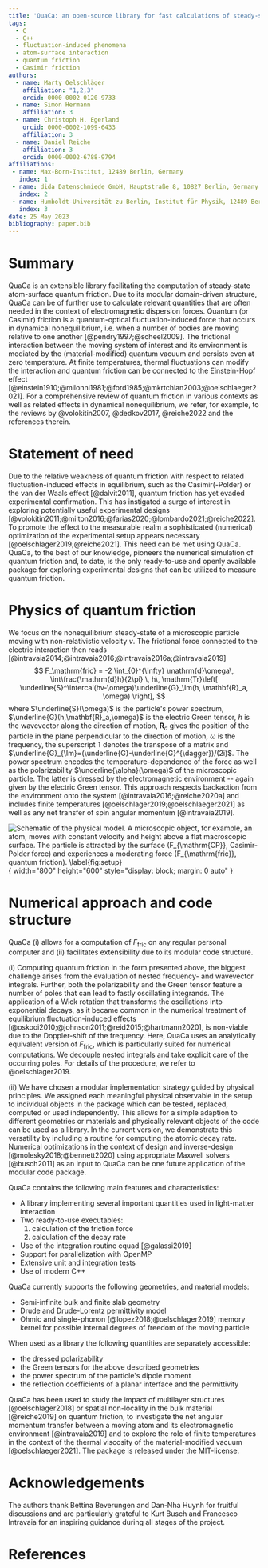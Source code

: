 ```yaml
---
title: 'QuaCa: an open-source library for fast calculations of steady-state quantum friction'
tags:
  - C
  - C++
  - fluctuation-induced phenomena
  - atom-surface interaction
  - quantum friction
  - Casimir friction
authors:
  - name: Marty Oelschläger
    affiliation: "1,2,3"
    orcid: 0000-0002-0120-9733
  - name: Simon Hermann
    affiliation: 3
  - name: Christoph H. Egerland
    orcid: 0000-0002-1099-6433
    affiliation: 3
  - name: Daniel Reiche
    affiliation: 3
    orcid: 0000-0002-6788-9794
affiliations:
 - name: Max-Born-Institut, 12489 Berlin, Germany
   index: 1
 - name: dida Datenschmiede GmbH, Hauptstraße 8, 10827 Berlin, Germany
   index: 2
 - name: Humboldt-Universität zu Berlin, Institut für Physik, 12489 Berlin, Germany
   index: 3
date: 25 May 2023
bibliography: paper.bib
---
```


# Summary

QuaCa is an extensible library facilitating the computation of steady-state atom-surface quantum friction.
Due to its modular domain-driven structure, QuaCa can be of further use to calculate relevant quantities that are often needed in the context of electromagnetic dispersion forces.
Quantum (or Casimir) friction is a quantum-optical fluctuation-induced force that occurs in dynamical nonequilibrium, i.e. when a number of bodies are moving relative to one another [@pendry1997;@scheel2009].
The frictional interaction between the moving system of interest and its environment is mediated by the (material-modified) quantum vacuum and persists even at zero temperature.
At finite temperatures, thermal fluctuations can modify the interaction and quantum friction can be connected to the Einstein-Hopf effect [@einstein1910;@milonni1981;@ford1985;@mkrtchian2003;@oelschlaeger2021].
For a comprehensive review of quantum friction in various contexts as well as related effects in dynamical nonequilibrium, we refer, for example, to the reviews by @volokitin2007, @dedkov2017, @reiche2022 and the references therein.

# Statement of need

Due to the relative weakness of quantum friction with respect to related fluctuation-induced effects in equilibrium, such as the Casimir(-Polder) or the van der Waals effect [@dalvit2011], quantum friction has yet evaded experimental confirmation.
This has instigated a surge of interest in exploring potentially useful experimental designs [@volokitin2011;@milton2016;@farias2020;@lombardo2021;@reiche2022]. To promote the effect to the measurable realm a sophisticated (numerical) optimization of the experimental setup appears necessary [@oelschlager2019;@reiche2021]. 
This need can be met using QuaCa. 
QuaCa, to the best of our knowledge, pioneers the numerical simulation of quantum friction and, to date, is the only ready-to-use and openly available package for exploring experimental designs that can be utilized to measure quantum friction.


# Physics of quantum friction

We focus on the nonequilibrium steady-state of a microscopic particle moving with non-relativistic velocity $v$.
The frictional force connected to the electric interaction then reads [@intravaia2014;@intravaia2016;@intravaia2016a;@intravaia2019]
$$
  F_\mathrm{fric} =
-2
\int_{0}^{\infty} \mathrm{d}\omega\, \int\frac{\mathrm{d}h}{2\pi} \, h\,
\mathrm{Tr}\left[
\underline{S}^\intercal(hv-\omega)\underline{G}_\Im(h, \mathbf{R}_a, \omega)
\right],
$$
where $\underline{S}(\omega)$ is the particle's power spectrum, $\underline{G}(h,\mathbf{R}_a,\omega)$ is the electric Green tensor, $h$ is the wavevector along the direction of motion, $\mathbf{R}_a$ gives the position of the particle in the plane perpendicular to the direction of motion, $\omega$ is the frequency, the superscript $\intercal$ denotes the transpose of a matrix and $\underline{G}_{\Im}=(\underline{G}-\underline{G}^{\dagger})/(2i)$.
The power spectrum encodes the temperature-dependence of the force as well as the polarizability $\underline{\alpha}(\omega)$ of the microscopic particle.
The latter is dressed by the electromagnetic environment -- again given by the electric Green tensor.
This approach respects backaction from the environment onto the system [@intravaia2016;@reiche2020a] and includes finite temperatures [@oelschlager2019;@oelschlaeger2021] as well as any net transfer of spin angular momentum [@intravaia2019].


![Schematic of the physical model. A microscopic object, for example, an atom, moves with constant velocity and height above a flat macroscopic surface. 
The particle is attracted by the surface ($F_{\mathrm{CP}}$, Casimir-Polder force) and experiences a moderating force ($F_{\mathrm{fric}}$, quantum friction). \label{fig:setup}](images/setup.svg){ width="800" height="600" style="display: block; margin: 0 auto" }

# Numerical approach and code structure

QuaCa (i) allows for a computation of $F_{\mathrm{fric}}$ on any regular personal computer and (ii) facilitates extensibility due to its modular code structure.

(i) Computing quantum friction in the form presented above, the biggest challenge arises from the evaluation of nested frequency- and wavevector integrals.
Further, both the polarizability and the Green tensor feature a number of poles that can lead to fastly oscillating integrands.
The application of a Wick rotation that transforms the oscillations into exponential decays, as it became common in the numerical treatment of equilibrium fluctuation-induced effects [@oskooi2010;@johnson2011;@reid2015;@hartmann2020], is non-viable due to the Doppler-shift of the frequency.
Here, QuaCa uses an analytically equivalent version of $F_{\mathrm{fric}}$, which is particularly suited for numerical computations. We decouple nested integrals and take explicit care of the occurring poles. For details of the procedure, we refer to @oelschlager2019.

(ii) We have chosen a modular implementation strategy guided by physical principles. 
We assigned each meaningful physical observable in the setup to individual objects in the package which can be tested, replaced, computed or used independently. 
This allows for a simple adaption to different geometries or materials and physically relevant objects of the code can be used as a library.
In the current version, we demonstrate this versatility by including a routine for computing the atomic decay rate.
Numerical optimizations in the context of design and inverse-design [@molesky2018;@bennett2020] using appropriate Maxwell solvers [@busch2011] as an input to QuaCa can be one future application of the modular code package.


QuaCa contains the following main features and characteristics:

- A library implementing several important quantities used in light-matter interaction
- Two ready-to-use executables:
  1) calculation of the friction force
  2) calculation of the decay rate
- Use of the integration routine cquad [@galassi2019] 
- Support for parallelization with OpenMP
- Extensive unit and integration tests
- Use of modern C++

QuaCa currently supports the following geometries, and material models:

 - Semi-infinite bulk and finite slab geometry
 - Drude and Drude-Lorentz permittivity model
 - Ohmic and single-phonon [@lopez2018;@oelschlager2019] memory kernel for possible internal degrees of freedom of the moving particle

When used as a library the following quantities are separately accessible:

 - the dressed polarizability
 - the Green tensors for the above described geometries
 - the power spectrum of the particle's dipole moment
 - the reflection coefficients of a planar interface and the permittivity

QuaCa has been used to study the impact of multilayer structures [@oelschlager2018] or spatial non-locality in the bulk material [@reiche2019] on quantum friction, to investigate the net angular momentum transfer between a moving atom and its electromagnetic environment [@intravaia2019] and to explore the role of finite temperatures in the context of the thermal viscosity of the material-modified vacuum [@oelschlaeger2021]. The package is released under the MIT-license.

# Acknowledgements
The authors thank Bettina Beverungen and Dan-Nha Huynh for fruitful discussions and are particularly grateful to Kurt Busch and Francesco Intravaia for an inspiring guidance during all stages of the project.

# References
